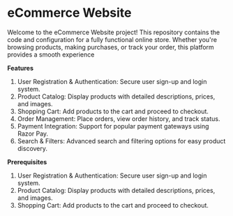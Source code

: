 # eCommerce Website
Welcome to the eCommerce Website project! This repository contains the code and configuration for a fully functional online store. Whether you're browsing products, making purchases, or track your order, this platform provides a smooth experience

**Features**

1. User Registration & Authentication: Secure user sign-up and login system.
2. Product Catalog: Display products with detailed descriptions, prices, and images.
3. Shopping Cart: Add products to the cart and proceed to checkout.
4. Order Management: Place orders, view order history, and track status.
5. Payment Integration: Support for popular payment gateways using Razor Pay.
6. Search & Filters: Advanced search and filtering options for easy product discovery.



**Prerequisites**

1. User Registration & Authentication: Secure user sign-up and login system.
2. Product Catalog: Display products with detailed descriptions, prices, and images.
3. Shopping Cart: Add products to the cart and proceed to checkout.


